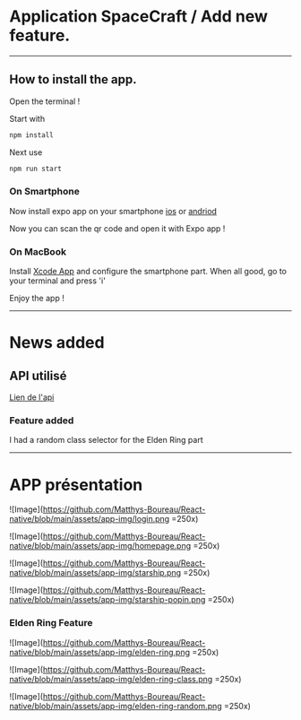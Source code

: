 # Application SpaceCraft / Add new feature.

---

## How to install the app.

Open the terminal !

Start with
```bash
npm install
```

Next use
```bash
npm run start
```

### On Smartphone

Now install expo app on your smartphone [ios](https://apps.apple.com/us/app/expo-go/id982107779)
or
[andriod](https://play.google.com/store/apps/details?id=host.exp.exponent&hl=fr&gl=US&pli=1)

Now you can scan the qr code and open it with Expo app !



### On MacBook

Install [Xcode App](https://apps.apple.com/fr/app/xcode/id497799835?mt=12) and configure the smartphone part.
When all good, go to your terminal and press 'i'

Enjoy the app ! 

---

# News added

## API utilisé

[Lien de l'api](https://eldenring.fanapis.com/api/classes)

### Feature added

I had a random class selector for the Elden Ring part

---

# APP présentation

![Image](https://github.com/Matthys-Boureau/React-native/blob/main/assets/app-img/login.png =250x)

![Image](https://github.com/Matthys-Boureau/React-native/blob/main/assets/app-img/homepage.png =250x)

![Image](https://github.com/Matthys-Boureau/React-native/blob/main/assets/app-img/starship.png =250x)

![Image](https://github.com/Matthys-Boureau/React-native/blob/main/assets/app-img/starship-popin.png =250x)

### Elden Ring Feature

![Image](https://github.com/Matthys-Boureau/React-native/blob/main/assets/app-img/elden-ring.png =250x)

![Image](https://github.com/Matthys-Boureau/React-native/blob/main/assets/app-img/elden-ring-class.png =250x)

![Image](https://github.com/Matthys-Boureau/React-native/blob/main/assets/app-img/elden-ring-random.png =250x)